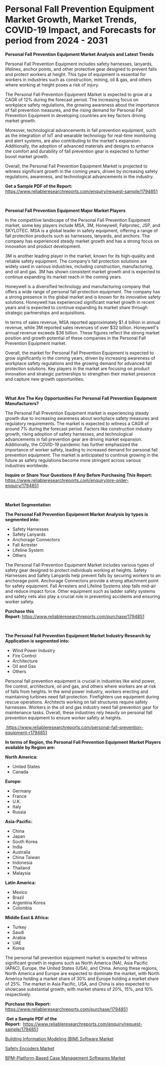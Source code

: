 <p><h1>Personal Fall Prevention Equipment Market Growth, Market Trends, COVID-19 Impact, and Forecasts for period from 2024 - 2031</h1></p><p><strong>Personal Fall Prevention Equipment Market Analysis and Latest Trends</strong></p>
<p><p>Personal Fall Prevention Equipment includes safety harnesses, lanyards, lifelines, anchor points, and other protective gear designed to prevent falls and protect workers at height. This type of equipment is essential for workers in industries such as construction, mining, oil & gas, and others where working at height poses a risk of injury.</p><p>The Personal Fall Prevention Equipment Market is expected to grow at a CAGR of 12% during the forecast period. The increasing focus on workplace safety regulations, the growing awareness about the importance of fall prevention measures, and the rising demand for Personal Fall Prevention Equipment in developing countries are key factors driving market growth.</p><p>Moreover, technological advancements in fall prevention equipment, such as the integration of IoT and wearable technology for real-time monitoring and alert systems, are also contributing to the market's expansion. Additionally, the adoption of advanced materials and designs to enhance the comfort and durability of fall prevention gear is expected to further boost market growth.</p><p>Overall, the Personal Fall Prevention Equipment Market is projected to witness significant growth in the coming years, driven by increasing safety regulations, awareness, and technological advancements in the industry.</p></p>
<p><strong>Get a Sample PDF of the Report:&nbsp;</strong> <a href="https://www.reliableresearchreports.com/enquiry/request-sample/1794851">https://www.reliableresearchreports.com/enquiry/request-sample/1794851</a></p>
<p>&nbsp;</p>
<p><strong>Personal Fall Prevention Equipment Major Market Players</strong></p>
<p><p>In the competitive landscape of the Personal Fall Prevention Equipment market, some key players include MSA, 3M, Honeywell, Fallprotec, JSP, and SKYLOTEC. MSA is a global leader in safety equipment, offering a range of fall protection products such as harnesses, lanyards, and anchors. The company has experienced steady market growth and has a strong focus on innovation and product development.</p><p>3M is another leading player in the market, known for its high-quality and reliable safety equipment. The company’s fall protection solutions are widely used in various industries, including construction, manufacturing, and oil and gas. 3M has shown consistent market growth and is expected to continue expanding its market reach in the coming years.</p><p>Honeywell is a diversified technology and manufacturing company that offers a wide range of personal fall protection equipment. The company has a strong presence in the global market and is known for its innovative safety solutions. Honeywell has experienced significant market growth in recent years and is expected to continue expanding its market share through strategic partnerships and acquisitions.</p><p>In terms of sales revenue, MSA reported approximately $1.4 billion in annual revenue, while 3M reported sales revenues of over $32 billion. Honeywell's annual revenue exceeds $36 billion. These figures reflect the strong market position and growth potential of these companies in the Personal Fall Prevention Equipment market.</p><p>Overall, the market for Personal Fall Prevention Equipment is expected to grow significantly in the coming years, driven by increasing awareness of workplace safety regulations and the growing demand for advanced fall protection solutions. Key players in the market are focusing on product innovation and strategic partnerships to strengthen their market presence and capture new growth opportunities.</p></p>
<p>&nbsp;</p>
<p><strong>What Are The Key Opportunities For Personal Fall Prevention Equipment Manufacturers?</strong></p>
<p><p>The Personal Fall Prevention Equipment market is experiencing steady growth due to increasing awareness about workplace safety measures and regulatory requirements. The market is expected to witness a CAGR of around 7% during the forecast period. Factors like construction industry growth, rising adoption of safety harnesses, and technological advancements in fall prevention gear are driving market expansion. Additionally, the COVID-19 pandemic has further emphasized the importance of worker safety, leading to increased demand for personal fall prevention equipment. The market is anticipated to continue growing in the future as safety regulations become more stringent across various industries worldwide.</p></p>
<p><strong>Inquire or Share Your Questions If Any Before Purchasing This Report:</strong> <a href="https://www.reliableresearchreports.com/enquiry/pre-order-enquiry/1794851">https://www.reliableresearchreports.com/enquiry/pre-order-enquiry/1794851</a></p>
<p>&nbsp;</p>
<p><strong>Market Segmentation</strong></p>
<p><strong>The Personal Fall Prevention Equipment Market Analysis by types is segmented into:</strong></p>
<p><ul><li>Safety Harnesses</li><li>Safety Lanyards</li><li>Anchorage Connectors</li><li>Fall Arrester</li><li>Lifeline System</li><li>Others</li></ul></p>
<p><p>The Personal Fall Prevention Equipment Market includes various types of safety gear designed to protect individuals working at heights. Safety Harnesses and Safety Lanyards help prevent falls by securing workers to an anchorage point. Anchorage Connectors provide a strong attachment point for safety equipment. Fall Arresters and Lifeline Systems stop falls mid-air and reduce impact force. Other equipment such as ladder safety systems and safety nets also play a crucial role in preventing accidents and ensuring worker safety.</p></p>
<p><strong>Purchase this Report:&nbsp;</strong><a href="https://www.reliableresearchreports.com/purchase/1794851">https://www.reliableresearchreports.com/purchase/1794851</a></p>
<p>&nbsp;</p>
<p><strong>The Personal Fall Prevention Equipment Market Industry Research by Application is segmented into:</strong></p>
<p><ul><li>Wind Power Industry</li><li>Fire Control</li><li>Architecture</li><li>Oil and Gas</li><li>Others</li></ul></p>
<p><p>Personal fall prevention equipment is crucial in industries like wind power, fire control, architecture, oil and gas, and others where workers are at risk of falls from heights. In the wind power industry, workers erecting and maintaining turbines need fall protection. Firefighters use equipment during rescue operations. Architects working on tall structures require safety harnesses. Workers in the oil and gas industry need fall prevention gear for maintenance tasks. Overall, these industries rely heavily on personal fall prevention equipment to ensure worker safety at heights.</p></p>
<p><a href="https://www.reliableresearchreports.com/personal-fall-prevention-equipment-r1794851">&nbsp;https://www.reliableresearchreports.com/personal-fall-prevention-equipment-r1794851</a></p>
<p><strong>In terms of Region, the Personal Fall Prevention Equipment Market Players available by Region are:</strong></p>
<p>
    <p> <strong> North America: </strong>
        <ul>
            <li>United States</li>
            <li>Canada</li>
        </ul>
        </p> 
    <p> <strong> Europe: </strong>
        <ul>
            <li>Germany</li>
            <li>France</li>
            <li>U.K.</li>
            <li>Italy</li>
            <li>Russia</li>
        </ul>
        </p> 
    <p> <strong> Asia-Pacific: </strong>
        <ul>
            <li>China</li>
            <li>Japan</li>
            <li>South Korea</li>
            <li>India</li>
            <li>Australia</li>
            <li>China Taiwan</li>
            <li>Indonesia</li>
            <li>Thailand</li>
            <li>Malaysia</li>
        </ul>
        </p> 
    <p> <strong> Latin America: </strong>
        <ul>
            <li>Mexico</li>
            <li>Brazil</li>
            <li>Argentina Korea</li>
            <li>Colombia</li>
        </ul>
        </p> 
    <p> <strong> Middle East & Africa: </strong>
        <ul>
            <li>Turkey</li>
            <li>Saudi</li>
            <li>Arabia</li>
            <li>UAE</li>
            <li>Korea</li>
        </ul>
    </p>
    </p>
<p><p>The personal fall prevention equipment market is expected to witness significant growth in regions such as North America (NA), Asia Pacific (APAC), Europe, the United States (USA), and China. Among these regions, North America and Europe are expected to dominate the market, with North America holding a market share of 30% and Europe holding a market share of 25%. The market in Asia Pacific, USA, and China is also expected to showcase substantial growth, with market shares of 20%, 15%, and 10% respectively.</p></p>
<p><strong>Purchase this Report: </strong><a href="https://www.reliableresearchreports.com/purchase/1794851">https://www.reliableresearchreports.com/purchase/1794851</a></p>
<p>&nbsp;<strong>Get a Sample PDF of the Report:&nbsp;&nbsp;</strong><a href="https://www.reliableresearchreports.com/enquiry/request-sample/1794851">https://www.reliableresearchreports.com/enquiry/request-sample/1794851</a></p>
<p><strong></strong></p>
<p><p><a href="https://github.com/abdulKoss1996/Market-Research-Report-List-1/blob/main/building-information-modeling-bim-software-market.md">Building Information Modeling (BIM) Software Market</a></p><p><a href="https://medium.com/@chiragreportprime/safety-encoders-market-outlook-complete-industry-analysis-2024-to-2031-532f5776a89d">Safety Encoders Market</a></p><p><a href="https://github.com/tofikabedla53/Market-Research-Report-List-1/blob/main/bpm-platform-based-case-management-softwares-market.md">BPM-Platform-Based Case Management Softwares Market</a></p></p>